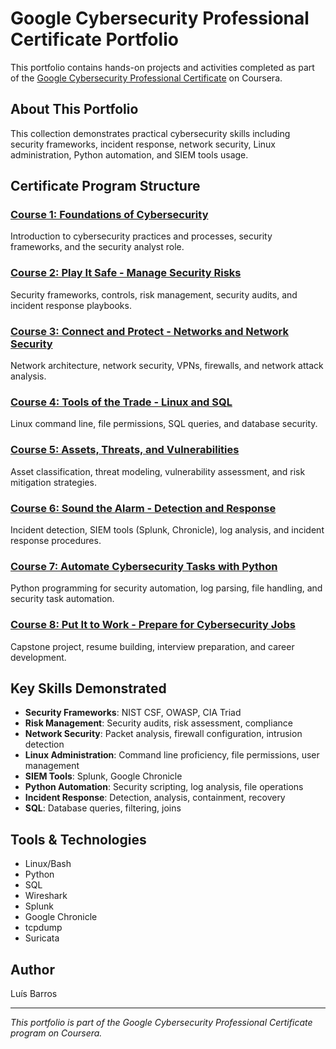 # Google Cybersecurity Professional Certificate Portfolio

This portfolio contains hands-on projects and activities completed as part of the [Google Cybersecurity Professional Certificate](https://www.coursera.org/professional-certificates/google-cybersecurity) on Coursera.

## About This Portfolio

This collection demonstrates practical cybersecurity skills including security frameworks, incident response, network security, Linux administration, Python automation, and SIEM tools usage.

## Certificate Program Structure

### [Course 1: Foundations of Cybersecurity](./Course%201%20-%20Foundations%20of%20Cybersecurity)
Introduction to cybersecurity practices and processes, security frameworks, and the security analyst role.

### [Course 2: Play It Safe - Manage Security Risks](./Course%202%20-%20Play%20It%20Safe%20-%20Manage%20Security%20Risks)
Security frameworks, controls, risk management, security audits, and incident response playbooks.

### [Course 3: Connect and Protect - Networks and Network Security](./Course%203%20-%20Connect%20and%20Protect%20-%20Networks%20and%20Network%20Security)
Network architecture, network security, VPNs, firewalls, and network attack analysis.

### [Course 4: Tools of the Trade - Linux and SQL](./Course%204%20-%20Tools%20of%20the%20Trade%20-%20Linux%20and%20SQL)
Linux command line, file permissions, SQL queries, and database security.

### [Course 5: Assets, Threats, and Vulnerabilities](./Course%205%20-%20Assets,%20Threats,%20and%20Vulnerabilities)
Asset classification, threat modeling, vulnerability assessment, and risk mitigation strategies.

### [Course 6: Sound the Alarm - Detection and Response](./Course%206%20-%20Sound%20the%20Alarm%20-%20Detection%20and%20Response)
Incident detection, SIEM tools (Splunk, Chronicle), log analysis, and incident response procedures.

### [Course 7: Automate Cybersecurity Tasks with Python](./Course%207%20-%20Automate%20Cybersecurity%20Tasks%20with%20Python)
Python programming for security automation, log parsing, file handling, and security task automation.

### [Course 8: Put It to Work - Prepare for Cybersecurity Jobs](./Course%208%20-%20Put%20It%20to%20Work%20-%20Prepare%20for%20Cybersecurity%20Jobs)
Capstone project, resume building, interview preparation, and career development.

## Key Skills Demonstrated

- **Security Frameworks**: NIST CSF, OWASP, CIA Triad
- **Risk Management**: Security audits, risk assessment, compliance
- **Network Security**: Packet analysis, firewall configuration, intrusion detection
- **Linux Administration**: Command line proficiency, file permissions, user management
- **SIEM Tools**: Splunk, Google Chronicle
- **Python Automation**: Security scripting, log analysis, file operations
- **Incident Response**: Detection, analysis, containment, recovery
- **SQL**: Database queries, filtering, joins

## Tools & Technologies

- Linux/Bash
- Python
- SQL
- Wireshark
- Splunk
- Google Chronicle
- tcpdump
- Suricata

## Author

Luís Barros

---

*This portfolio is part of the Google Cybersecurity Professional Certificate program on Coursera.*
